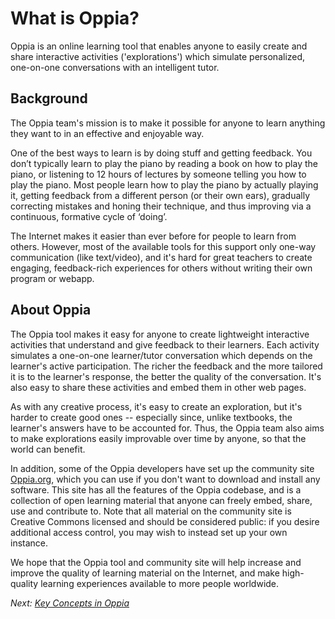 # What is Oppia? #

Oppia is an online learning tool that enables anyone to easily create and share interactive activities ('explorations') which simulate personalized, one-on-one conversations with an intelligent tutor.

## Background ##

The Oppia team's mission is to make it possible for anyone to learn anything they want to in an effective and enjoyable way.

One of the best ways to learn is by doing stuff and getting feedback. You don’t typically learn to play the piano by reading a book on how to play the piano, or listening to 12 hours of lectures by someone telling you how to play the piano. Most people learn how to play the piano by actually playing it, getting feedback from a different person (or their own ears), gradually correcting mistakes and honing their technique, and thus improving via a continuous, formative cycle of ‘doing’.

The Internet makes it easier than ever before for people to learn from others. However, most of the available tools for this support only one-way communication (like text/video), and it's hard for great teachers to create engaging, feedback-rich experiences for others without writing their own program or webapp.

## About Oppia ##

The Oppia tool makes it easy for anyone to create lightweight interactive activities that understand and give feedback to their learners. Each activity simulates a one-on-one learner/tutor conversation which depends on the learner's active participation. The richer the feedback and the more tailored it is to the learner's response, the better the quality of the conversation. It's also easy to share these activities and embed them in other web pages.

As with any creative process, it's easy to create an exploration, but it's harder to create good ones -- especially since, unlike textbooks, the learner's answers have to be accounted for. Thus, the Oppia team also aims to make explorations easily improvable over time by anyone, so that the world can benefit.

In addition, some of the Oppia developers have set up the community site [Oppia.org](https://www.oppia.org), which you can use if you don't want to download and install any software. This site has all the features of the Oppia codebase, and is a collection of open learning material that anyone can freely embed, share, use and contribute to. Note that all material on the community site is Creative Commons licensed and should be considered public: if you desire additional access control, you may wish to instead set up your own instance.

We hope that the Oppia tool and community site will help increase and improve the quality of learning material on the Internet, and make high-quality learning experiences available to more people worldwide.

_Next: [Key Concepts in Oppia](KeyConceptsInOppia.md)_